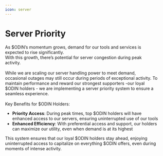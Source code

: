 ```yaml
---
icon: server
---
```


# Server Priority

As $ODIN’s momentum grows, demand for our tools and services is expected to rise significantly. \
With this growth, there’s potential for server congestion during peak activity.\
\
While we are scaling our server handling power to meet demand, occasional outages may still occur during periods of exceptional activity. To maintain performance and reward our strongest supporters -our loyal $ODIN holders - we are implementing a server priority system to ensure a seamless experience.\
\
Key Benefits for $ODIN Holders:

* **Priority Access**: During peak times, top $ODIN holders will have enhanced access to our servers, ensuring uninterrupted use of our tools
* **Enhanced Efficiency**: With preferential access and support, our holders can maximize our utility, even when demand is at its highest

This system ensures that our loyal $ODIN holders stay ahead, enjoying uninterrupted access to capitalize on everything $ODIN offers, even during moments of intense activity.
